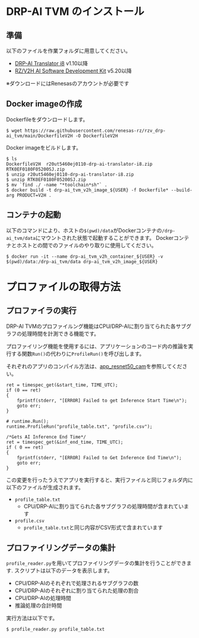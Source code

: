 # DRP-AI TVM のインストール

## 準備

以下のファイルを作業フォルダに用意してください。

- [DRP-AI Translator i8](https://www.renesas.com/software-tool/drp-ai-translator-i8) v1.10以降
- [RZ/V2H AI Software Development Kit](https://www.renesas.com/software-tool/rzv2h-ai-software-development-kit) v5.20以降

※ダウンロードにはRenesasのアカウントが必要です

## Docker imageの作成
Dockerfileをダウンロードします。
```
$ wget https://raw.githubusercontent.com/renesas-rz/rzv_drp-ai_tvm/main/DockerfileV2H -O DockerfileV2H
```

Docker imageをビルドします。
```
$ ls
DockerfileV2H  r20ut5460ej0110-drp-ai-translator-i8.zip  RTK0EF0180F05200SJ.zip
$ unzip r20ut5460ej0110-drp-ai-translator-i8.zip
$ unzip RTK0EF0180F05200SJ.zip
$ mv `find ./ -name "*toolchain*sh"` .
$ docker build -t drp-ai_tvm_v2h_image_${USER} -f Dockerfile* --build-arg PRODUCT=V2H .
```

## コンテナの起動
以下のコマンドにより、ホストの`$(pwd)/data`がDockerコンテナの`/drp-ai_tvm/data`にマウントされた状態で起動することができます。
Dockerコンテナとホストとの間でのファイルのやり取りに使用してください。
```
$ docker run -it --name drp-ai_tvm_v2h_container_${USER} -v $(pwd)/data:/drp-ai_tvm/data drp-ai_tvm_v2h_image_${USER}
```

# プロファイルの取得方法
## プロファイラの実行
DRP-AI TVMのプロファイルング機能はCPU/DRP-AIに割り当てられた各サブグラフの処理時間を計測できる機能です。

プロファイリング機能を使用するには、アプリケーションのコード内の推論を実行する関数`Run()`の代わりに`ProfileRun()`を呼び出します。

それぞれのアプリのコンパイル方法は、[app_resnet50_cam](./app_resnet50_cam/README.md)を参照してください。
```
ret = timespec_get(&start_time, TIME_UTC);
if (0 == ret)
{
    fprintf(stderr, "[ERROR] Failed to get Inference Start Time\n");
    goto err;
}

# runtime.Run();
runtime.ProfileRun("profile_table.txt", "profile.csv");

/*Gets AI Inference End Time*/
ret = timespec_get(&inf_end_time, TIME_UTC);
if ( 0 == ret)
{
    fprintf(stderr, "[ERROR] Failed to Get Inference End Time\n");
    goto err;
}

```

この変更を行ったうえでアプリを実行すると、実行ファイルと同じフォルダ内に以下のファイルが生成されます。
- `profile_table.txt`
  - CPU/DRP-AIに割り当てられた各サブグラフの処理時間が含まれています
- `profile.csv`
  - `profile_table.txt`と同じ内容がCSV形式で含まれています


## プロファイリングデータの集計
`profile_reader.py`を用いてプロファイリングデータの集計を行うことができます.
スクリプトは以下のデータを表示します。
- CPU/DRP-AIのそれぞれで処理されるサブグラフの数
- CPU/DRP-AIのそれぞれに割り当てられた処理の割合
- CPU/DRP-AIの処理時間
- 推論処理の合計時間

実行方法は以下です。
```
$ profile_reader.py profile_table.txt
```